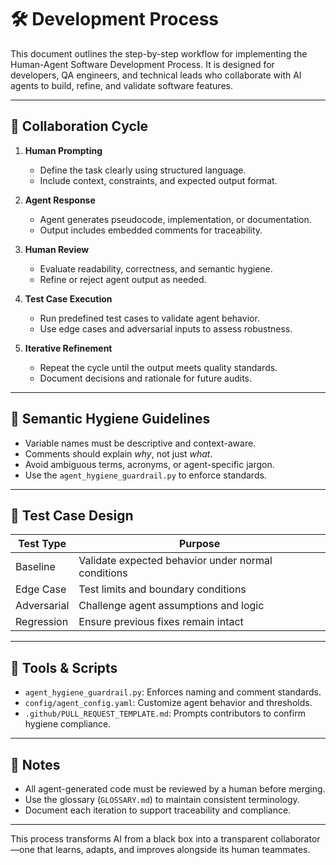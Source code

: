 # 🛠️ Development Process

This document outlines the step-by-step workflow for implementing the Human-Agent Software Development Process. It is designed for developers, QA engineers, and technical leads who collaborate with AI agents to build, refine, and validate software features.

---

## 🔄 Collaboration Cycle

1. **Human Prompting**
   - Define the task clearly using structured language.
   - Include context, constraints, and expected output format.

2. **Agent Response**
   - Agent generates pseudocode, implementation, or documentation.
   - Output includes embedded comments for traceability.

3. **Human Review**
   - Evaluate readability, correctness, and semantic hygiene.
   - Refine or reject agent output as needed.

4. **Test Case Execution**
   - Run predefined test cases to validate agent behavior.
   - Use edge cases and adversarial inputs to assess robustness.

5. **Iterative Refinement**
   - Repeat the cycle until the output meets quality standards.
   - Document decisions and rationale for future audits.

---

## 🧼 Semantic Hygiene Guidelines

- Variable names must be descriptive and context-aware.
- Comments should explain *why*, not just *what*.
- Avoid ambiguous terms, acronyms, or agent-specific jargon.
- Use the `agent_hygiene_guardrail.py` to enforce standards.

---

## 🧪 Test Case Design

| Test Type | Purpose |
|-----------|---------|
| Baseline | Validate expected behavior under normal conditions |
| Edge Case | Test limits and boundary conditions |
| Adversarial | Challenge agent assumptions and logic |
| Regression | Ensure previous fixes remain intact |

---

## 🧰 Tools & Scripts

- `agent_hygiene_guardrail.py`: Enforces naming and comment standards.
- `config/agent_config.yaml`: Customize agent behavior and thresholds.
- `.github/PULL_REQUEST_TEMPLATE.md`: Prompts contributors to confirm hygiene compliance.

---

## 📌 Notes

- All agent-generated code must be reviewed by a human before merging.
- Use the glossary (`GLOSSARY.md`) to maintain consistent terminology.
- Document each iteration to support traceability and compliance.

---

This process transforms AI from a black box into a transparent collaborator—one that learns, adapts, and improves alongside its human teammates.
